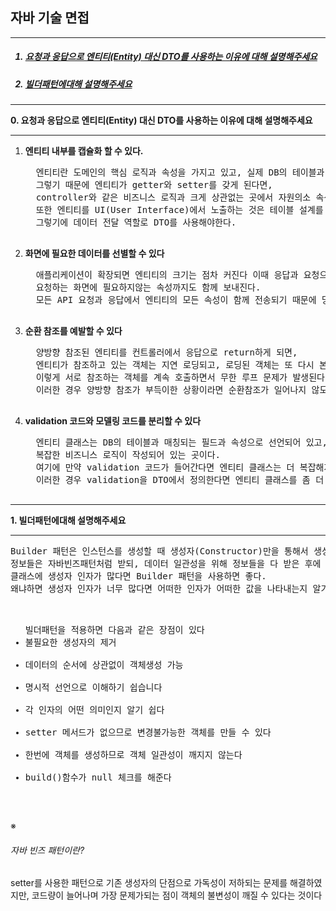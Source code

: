 <h2>자바 기술 면접</h2>
<hr>
<ol>
<h5><a href="#zero"><li> 요청과 응답으로 엔티티(Entity) 대신 DTO를 사용하는 이유에 대해 설명해주세요 </li></a></h5>
<h5><a href="#one"><li> 빌더패턴에대해 설명해주세요 </li></a></h5>
</ol>

<hr>
<a name="zero"><b>0. 요청과 응답으로 엔티티(Entity) 대신 DTO를 사용하는 이유에 대해 설명해주세요 </b></a>
<hr>
<ol>
  <li><b>엔티티 내부를 캡슐화 할 수 있다.</b></li>
  <pre>
  엔티티란 도메인의 핵심 로직과 속성을 가지고 있고, 실제 DB의 테이블과 매칭되는 클래스이다.
  그렇기 때문에 엔티티가 getter와 setter를 갖게 된다면, 
  controller와 같은 비즈니스 로직과 크게 상관없는 곳에서 자원의소 속성이 실수로 변경될 수 있다. 
  또한 엔티티를 UI(User Interface)에서 노출하는 것은 테이블 설계를 화면에 공개하는 것이기에 보안상으로 좋치않다.
  그렇기에 데이터 전달 역할로 DTO를 사용해야한다.
  </pre>
  
  <li><b>화면에 필요한 데이터를 선별할 수 있다</b></li>
  <pre>
  애플리케이션이 확장되면 엔티티의 크기는 점차 커진다 이때 응답과 요청으로 엔티티를 사용한다면, 
  요청하는 화면에 필요하지않는 속성까지도 함께 보내진다. 
  모든 API 요청과 응답에서 엔티티의 모든 속성이 함께 전송되기 때문에 당연히 속도가 느려진다 
  </pre>
  
  <li><b>순환 참조를 예발할 수 있다</b></li>
  <pre>
  양방향 참조된 엔티티를 컨트롤러에서 응답으로 return하게 되면, 
  엔티티가 참조하고 있는 객체는 지연 로딩되고, 로딩된 객체는 또 다시 본인이 참조하고 있는 객체를 호출하게 된다. 
  이렇게 서로 참조하는 객체를 계속 호출하면서 무한 루프 문제가 발생된다
  이러한 경우 양방향 참조가 부득이한 상황이라면 순환참조가 일어나지 않도록 응답의 return으로 DTO로 두는 것이 더 안전하다
  </pre>
  
  <li><b>validation 코드와 모델링 코드를 분리할 수 있다</b></li>
  <pre>
  엔티티 클래스는 DB의 테이블과 매칭되는 필드과 속성으로 선언되어 있고, 
  복잡한 비즈니스 로직이 작성되어 있는 곳이다. 
  여기에 만약 validation 코드가 들어간다면 엔티티 클래스는 더 복잡해지고 가독성이 저하된다. 
  이러한 경우 validation을 DTO에서 정의한다면 엔티티 클래스를 좀 더 모델링과 비즈니스 로직에만 집중되도록 만들 수 
  </pre>
</ol>


<hr>
<a name="one"><b>1. 빌더패턴에대해 설명해주세요 </b></a>
<hr>
<pre>
Builder 패턴은 인스턴스를 생성할 때 생성자(Constructor)만을 통해서 생성하는데는 어려움이 있어서 고안된 패턴이다. 
정보들은 자바빈즈패턴처럼 받되, 데이터 일관성을 위해 정보들을 다 받은 후에 객체를 생성한다.
클래스에 생성자 인자가 많다면 Builder 패턴을 사용하면 좋다. 
왜냐하면 생성자 인자가 너무 많다면 어떠한 인자가 어떠한 값을 나타내는지 알기 어렵기 때문이다

<ul>
빌더패턴을 적용하면 다음과 같은 장점이 있다
<li>불필요한 생성자의 제거</li>
<li>데이터의 순서에 상관없이 객체생성 가능</li>
<li>명시적 선언으로 이해하기 쉽습니다</li>
<li>각 인자의 어떤 의미인지 알기 쉽다</li>
<li>setter 메서드가 없으므로 변경불가능한 객체를 만들 수 있다</li>
<li>한번에 객체를 생성하므로 객체 일관성이 깨지지 않는다</li>
<li>build()함수가 null 체크를 해준다</li>
</ul>
</pre>

※
<h6>자바 빈즈 패턴이란?</h6>
<p>
setter를 사용한 패턴으로 기존 생성자의 단점으로 가독성이 저하되는 문제를 해결하였지만, 
코드량이 늘어나며 가장 문제가되는 점이 객체의 불변성이 깨질 수 있다는 것이다
</p>
